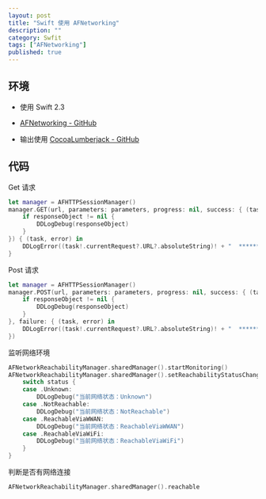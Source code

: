 ```yaml
---
layout: post
title: "Swift 使用 AFNetworking"
description: ""
category: Swfit
tags: ["AFNetworking"]
published: true
---
```


## 环境

*	使用 Swift 2.3

*	[AFNetworking - GitHub](https://github.com/AFNetworking/AFNetworking)

*	输出使用 [CocoaLumberjack - GitHub](https://github.com/CocoaLumberjack/CocoaLumberjack)

## 代码

Get 请求

```swift
let manager = AFHTTPSessionManager()
manager.GET(url, parameters: parameters, progress: nil, success: { (task, responseObject) in
    if responseObject != nil {
        DDLogDebug(responseObject)
    }
}) { (task, error) in
    DDLogError((task!.currentRequest?.URL?.absoluteString)! + "  ******  error:\r" + error.description)
}
```

Post 请求

```swift
let manager = AFHTTPSessionManager()
manager.POST(url, parameters: parameters, progress: nil, success: { (task, responseObject) in
    if responseObject != nil {
        DDLogDebug(responseObject)
    }
}, failure: { (task, error) in
    DDLogError((task!.currentRequest?.URL?.absoluteString)! + "  ******  error:\r" + error.description)
})
```

监听网络环境

```swift
AFNetworkReachabilityManager.sharedManager().startMonitoring()
AFNetworkReachabilityManager.sharedManager().setReachabilityStatusChangeBlock { (status) in
    switch status {
    case .Unknown:
        DDLogDebug("当前网络状态：Unknown")
    case .NotReachable:
        DDLogDebug("当前网络状态：NotReachable")
    case .ReachableViaWWAN:
        DDLogDebug("当前网络状态：ReachableViaWWAN")
    case .ReachableViaWiFi:
        DDLogDebug("当前网络状态：ReachableViaWiFi")
    }
}
```

判断是否有网络连接

```swift
AFNetworkReachabilityManager.sharedManager().reachable
```